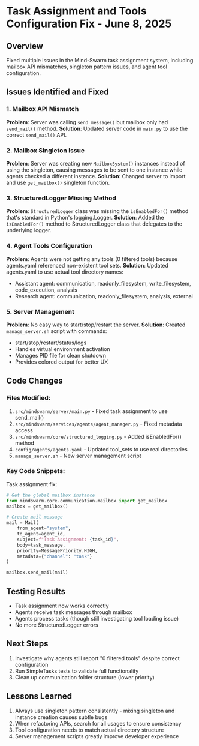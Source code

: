# Task Assignment and Tools Configuration Fix - June 8, 2025

## Overview
Fixed multiple issues in the Mind-Swarm task assignment system, including mailbox API mismatches, singleton pattern issues, and agent tool configuration.

## Issues Identified and Fixed

### 1. Mailbox API Mismatch
**Problem**: Server was calling `send_message()` but mailbox only had `send_mail()` method.
**Solution**: Updated server code in `main.py` to use the correct `send_mail()` API.

### 2. Mailbox Singleton Issue  
**Problem**: Server was creating new `MailboxSystem()` instances instead of using the singleton, causing messages to be sent to one instance while agents checked a different instance.
**Solution**: Changed server to import and use `get_mailbox()` singleton function.

### 3. StructuredLogger Missing Method
**Problem**: `StructuredLogger` class was missing the `isEnabledFor()` method that's standard in Python's logging.Logger.
**Solution**: Added the `isEnabledFor()` method to StructuredLogger class that delegates to the underlying logger.

### 4. Agent Tools Configuration
**Problem**: Agents were not getting any tools (0 filtered tools) because agents.yaml referenced non-existent tool sets.
**Solution**: Updated agents.yaml to use actual tool directory names:
- Assistant agent: communication, readonly_filesystem, write_filesystem, code_execution, analysis
- Research agent: communication, readonly_filesystem, analysis, external

### 5. Server Management
**Problem**: No easy way to start/stop/restart the server.
**Solution**: Created `manage_server.sh` script with commands:
- start/stop/restart/status/logs
- Handles virtual environment activation
- Manages PID file for clean shutdown
- Provides colored output for better UX

## Code Changes

### Files Modified:
1. `src/mindswarm/server/main.py` - Fixed task assignment to use send_mail()
2. `src/mindswarm/services/agents/agent_manager.py` - Fixed metadata access
3. `src/mindswarm/core/structured_logging.py` - Added isEnabledFor() method
4. `config/agents/agents.yaml` - Updated tool_sets to use real directories
5. `manage_server.sh` - New server management script

### Key Code Snippets:

Task assignment fix:
```python
# Get the global mailbox instance
from mindswarm.core.communication.mailbox import get_mailbox
mailbox = get_mailbox()

# Create mail message
mail = Mail(
    from_agent="system",
    to_agent=agent_id,
    subject=f"Task Assignment: {task_id}",
    body=task_message,
    priority=MessagePriority.HIGH,
    metadata={"channel": "task"}
)

mailbox.send_mail(mail)
```

## Testing Results
- Task assignment now works correctly
- Agents receive task messages through mailbox
- Agents process tasks (though still investigating tool loading issue)
- No more StructuredLogger errors

## Next Steps
1. Investigate why agents still report "0 filtered tools" despite correct configuration
2. Run SimpleTasks tests to validate full functionality
3. Clean up communication folder structure (lower priority)

## Lessons Learned
1. Always use singleton pattern consistently - mixing singleton and instance creation causes subtle bugs
2. When refactoring APIs, search for all usages to ensure consistency
3. Tool configuration needs to match actual directory structure
4. Server management scripts greatly improve developer experience